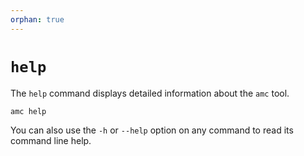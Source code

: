 ```yaml
---
orphan: true
---
```

# `help`

The `help` command displays detailed information about the `amc` tool.

    amc help

You can also use the `-h` or `--help` option on any command to read its command line help.
